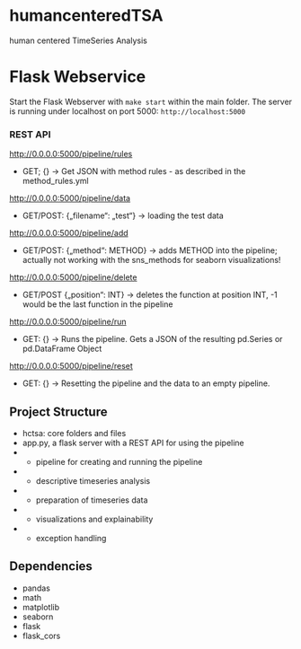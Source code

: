 # humancenteredTSA
human centered TimeSeries Analysis

# Flask Webservice
Start the Flask Webserver with `make start` within the main folder. 
The server is running under localhost on port 5000: `http://localhost:5000`

### REST API

http://0.0.0.0:5000/pipeline/rules
- GET; {} -> Get JSON with method rules - as described in the method_rules.yml

http://0.0.0.0:5000/pipeline/data
- GET/POST: {„filename“: „test“} -> loading the test data

http://0.0.0.0:5000/pipeline/add
- GET/POST: {„method“: METHOD} -> adds METHOD into the pipeline; actually not working with the sns_methods for seaborn visualizations!

http://0.0.0.0:5000/pipeline/delete
 - GET/POST {„position“: INT} -> deletes the function at position INT, -1 would be the last function in the pipeline

http://0.0.0.0:5000/pipeline/run
- GET: {} -> Runs the pipeline. Gets a JSON of the resulting pd.Series or pd.DataFrame Object

http://0.0.0.0:5000/pipeline/reset
- GET: {} -> Resetting the pipeline and the data to an empty pipeline.


## Project Structure
- hctsa: core folders and files
- app.py, a flask server with a REST API for using the pipeline
- - pipeline for creating and running the pipeline
- - descriptive timeseries analysis
- - preparation of timeseries data
- - visualizations and explainability
- - exception handling

## Dependencies
- pandas
- math
- matplotlib
- seaborn
- flask
- flask_cors
